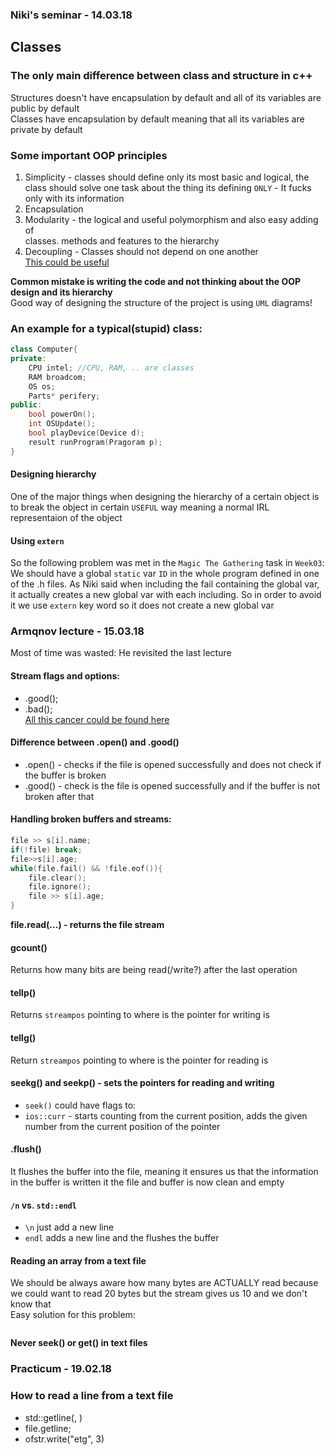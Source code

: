 ### Niki's seminar - 14.03.18
## Classes
### The only main difference between class and structure in c++
Structures doesn't have encapsulation by default and all of its variables are
public by default  
Classes have encapsulation by default meaning that all its variables are private
by default  

### Some important OOP principles
1. Simplicity - classes should define only its most basic and logical, the class
should solve one task about the thing its defining `ONLY` - It fucks only with
its information
2. Encapsulation
3. Modularity - the logical and useful polymorphism and also easy adding of  
classes. methods and features to the hierarchy  
4. Decoupling - Classes should not depend on one another  
[This could be useful](https://anampiu.github.io/blog/OOP-principles/)  

**Common mistake is writing the code and not thinking about the OOP design and
its hierarchy**  
Good way of designing the structure of the project is using `UML` diagrams!

### An example for a typical(stupid) class:
```c++
class Computer{
private:
    CPU intel; //CPU, RAM, .. are classes
    RAM broadcom;
    OS os;
    Parts* perifery;
public:
    bool powerOn();
    int OSUpdate();
    bool playDevice(Device d);
    result runProgram(Pragoram p);
}
```

#### Designing hierarchy
One of the major things when designing the hierarchy of a certain object is to
break the object in certain `USEFUL` way meaning a normal IRL representaion
of the object

#### Using `extern`
So the following problem was met in the `Magic The Gathering` task in `Week03`:  
We should have a global `static` var `ID` in the whole program defined in one of
the .h files. As Niki said when including the fail containing the global var,
it actually creates a new global var with each including. So in order to avoid
it we use `extern` key word so it does not create a new global var  

### Armqnov lecture - 15.03.18

Most of time was wasted: He revisited the last lecture  

#### Stream flags and options:
* .good();
* .bad();  
[All this cancer could be found here](http://www.cplusplus.com/doc/tutorial/files/)  

#### Difference between .open() and .good()
* .open() - checks if the file is opened successfully and does not check if the
buffer is broken
* .good() - check is the file is opened successfully and if the buffer is not
broken after that  

#### Handling broken buffers and streams:
```c++
file >> s[i].name;
if(!file) break;
file>>s[i].age;
while(file.fail() && !file.eof()){
    file.clear();
    file.ignore();
    file >> s[i].age;
}
```

**file.read(...) - returns the file stream**  

#### gcount()
Returns how many bits are being read(/write?) after the last operation

#### tellp()
Returns `streampos` pointing to where is the pointer for writing is

#### tellg()
Return `streampos` pointing to where is the pointer for reading is

#### seekg() and seekp() - sets the pointers for reading and writing
* `seek()` could have flags to:
 * `ios::curr` - starts counting from the current position, adds the given number
from the current position of the pointer  

#### .flush()
It flushes the buffer into the file, meaning it ensures us that the information
in the buffer is written it the file and buffer is now clean and empty  

#### `/n` vs. `std::endl`
* `\n` just add a new line
* `endl` adds a new line and the flushes the buffer

#### Reading an array from a text file
We should be always aware how many bytes are ACTUALLY read because we could want
to read 20 bytes but the stream gives us 10 and we don't know that  
Easy solution for this problem:
```c++

```
**Never seek() or get() in text files**

### Practicum - 19.02.18

### How to read a line from a text file
* std::getline(<stream>, <buffer>)
* file.getline;
* ofstr.write("etg", 3)
